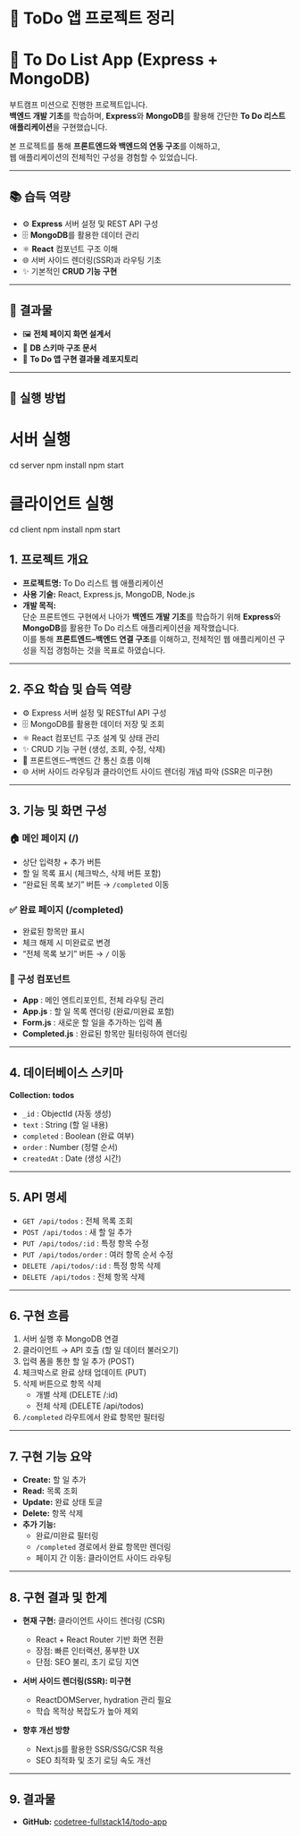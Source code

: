 # 📝 ToDo 앱 프로젝트 정리

# 📝 To Do List App (Express + MongoDB)

부트캠프 미션으로 진행한 프로젝트입니다.  
**백엔드 개발 기초**를 학습하며, **Express**와 **MongoDB**를 활용해 간단한 **To Do 리스트 애플리케이션**을 구현했습니다.  

본 프로젝트를 통해 **프론트엔드와 백엔드의 연동 구조**를 이해하고,  
웹 애플리케이션의 전체적인 구성을 경험할 수 있었습니다.  

---

## 📚 습득 역량

- ⚙️ **Express** 서버 설정 및 REST API 구성  
- 🗄️ **MongoDB**를 활용한 데이터 관리  
- ⚛️ **React** 컴포넌트 구조 이해  
- 🌐 서버 사이드 렌더링(SSR)과 라우팅 기초  
- ✨ 기본적인 **CRUD 기능 구현**

---

## 📂 결과물

- 🖼️ **전체 페이지 화면 설계서**  
- 📑 **DB 스키마 구조 문서**  
- 🔗 **To Do 앱 구현 결과물 레포지토리**  

---

## 🚀 실행 방법

# 서버 실행
cd server
npm install
npm start

# 클라이언트 실행
cd client
npm install
npm start

## 1. 프로젝트 개요

- **프로젝트명:** To Do 리스트 웹 애플리케이션
- **사용 기술:** React, Express.js, MongoDB, Node.js
- **개발 목적:**  
  단순 프론트엔드 구현에서 나아가 **백엔드 개발 기초**를 학습하기 위해 **Express**와 **MongoDB**를 활용한 To Do 리스트 애플리케이션을 제작했습니다.  
  이를 통해 **프론트엔드–백엔드 연결 구조**를 이해하고, 전체적인 웹 애플리케이션 구성을 직접 경험하는 것을 목표로 하였습니다.

---

## 2. 주요 학습 및 습득 역량

- ⚙️ Express 서버 설정 및 RESTful API 구성
- 🗄️ MongoDB를 활용한 데이터 저장 및 조회
- ⚛️ React 컴포넌트 구조 설계 및 상태 관리
- ✨ CRUD 기능 구현 (생성, 조회, 수정, 삭제)
- 🔄 프론트엔드–백엔드 간 통신 흐름 이해
- 🌐 서버 사이드 라우팅과 클라이언트 사이드 렌더링 개념 파악 (SSR은 미구현)

---

## 3. 기능 및 화면 구성

### 🏠 메인 페이지 (/)
- 상단 입력창 + 추가 버튼
- 할 일 목록 표시 (체크박스, 삭제 버튼 포함)
- “완료된 목록 보기” 버튼 → `/completed` 이동

### ✅ 완료 페이지 (/completed)
- 완료된 항목만 표시
- 체크 해제 시 미완료로 변경
- “전체 목록 보기” 버튼 → `/` 이동

### 🧩 구성 컴포넌트
- **App** : 메인 엔트리포인트, 전체 라우팅 관리  
- **App.js** : 할 일 목록 렌더링 (완료/미완료 포함)  
- **Form.js** : 새로운 할 일을 추가하는 입력 폼  
- **Completed.js** : 완료된 항목만 필터링하여 렌더링  

---

## 4. 데이터베이스 스키마

**Collection: todos**
- `_id` : ObjectId (자동 생성)  
- `text` : String (할 일 내용)  
- `completed` : Boolean (완료 여부)  
- `order` : Number (정렬 순서)  
- `createdAt` : Date (생성 시간)  

---

## 5. API 명세

- `GET /api/todos` : 전체 목록 조회  
- `POST /api/todos` : 새 할 일 추가  
- `PUT /api/todos/:id` : 특정 항목 수정  
- `PUT /api/todos/order` : 여러 항목 순서 수정  
- `DELETE /api/todos/:id` : 특정 항목 삭제  
- `DELETE /api/todos` : 전체 항목 삭제  

---

## 6. 구현 흐름

1. 서버 실행 후 MongoDB 연결  
2. 클라이언트 → API 호출 (할 일 데이터 불러오기)  
3. 입력 폼을 통한 할 일 추가 (POST)  
4. 체크박스로 완료 상태 업데이트 (PUT)  
5. 삭제 버튼으로 항목 삭제  
   - 개별 삭제 (DELETE /:id)  
   - 전체 삭제 (DELETE /api/todos)  
6. `/completed` 라우트에서 완료 항목만 필터링  

---

## 7. 구현 기능 요약

- **Create:** 할 일 추가  
- **Read:** 목록 조회  
- **Update:** 완료 상태 토글  
- **Delete:** 항목 삭제  
- **추가 기능:**  
  - 완료/미완료 필터링  
  - `/completed` 경로에서 완료 항목만 렌더링  
  - 페이지 간 이동: 클라이언트 사이드 라우팅  

---

## 8. 구현 결과 및 한계

- **현재 구현:** 클라이언트 사이드 렌더링 (CSR)  
  - React + React Router 기반 화면 전환  
  - 장점: 빠른 인터랙션, 풍부한 UX  
  - 단점: SEO 불리, 초기 로딩 지연  

- **서버 사이드 렌더링(SSR): 미구현**  
  - ReactDOMServer, hydration 관리 필요  
  - 학습 목적상 복잡도가 높아 제외  

- **향후 개선 방향**  
  - Next.js를 활용한 SSR/SSG/CSR 적용  
  - SEO 최적화 및 초기 로딩 속도 개선  

---

## 9. 결과물

- **GitHub:** [codetree-fullstack14/todo-app](https://github.com/codetree-fullstack14/todo-app)
